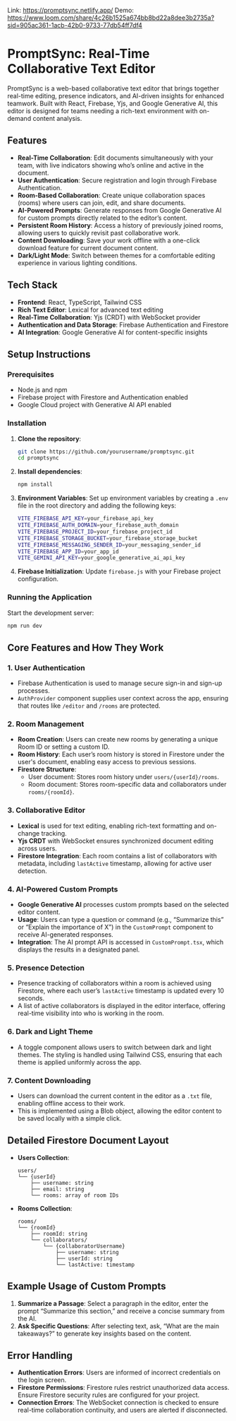 Link: https://promptsync.netlify.app/
Demo: https://www.loom.com/share/4c26b1525a674bb8bd22a8dee3b2735a?sid=905ac361-1acb-42b0-9733-77db54ff7df4

# PromptSync: Real-Time Collaborative Text Editor

PromptSync is a web-based collaborative text editor that brings together real-time editing, presence indicators, and AI-driven insights for enhanced teamwork. Built with React, Firebase, Yjs, and Google Generative AI, this editor is designed for teams needing a rich-text environment with on-demand content analysis.

## Features

- **Real-Time Collaboration**: Edit documents simultaneously with your team, with live indicators showing who’s online and active in the document.
- **User Authentication**: Secure registration and login through Firebase Authentication.
- **Room-Based Collaboration**: Create unique collaboration spaces (rooms) where users can join, edit, and share documents.
- **AI-Powered Prompts**: Generate responses from Google Generative AI for custom prompts directly related to the editor’s content.
- **Persistent Room History**: Access a history of previously joined rooms, allowing users to quickly revisit past collaborative work.
- **Content Downloading**: Save your work offline with a one-click download feature for current document content.
- **Dark/Light Mode**: Switch between themes for a comfortable editing experience in various lighting conditions.

## Tech Stack

- **Frontend**: React, TypeScript, Tailwind CSS
- **Rich Text Editor**: Lexical for advanced text editing
- **Real-Time Collaboration**: Yjs (CRDT) with WebSocket provider
- **Authentication and Data Storage**: Firebase Authentication and Firestore
- **AI Integration**: Google Generative AI for content-specific insights


## Setup Instructions

### Prerequisites

- Node.js and npm
- Firebase project with Firestore and Authentication enabled
- Google Cloud project with Generative AI API enabled

### Installation

1. **Clone the repository**:
   ```bash
   git clone https://github.com/yourusername/promptsync.git
   cd promptsync
   ```

2. **Install dependencies**:
   ```bash
   npm install
   ```

3. **Environment Variables**: Set up environment variables by creating a `.env` file in the root directory and adding the following keys:
   ```bash
   VITE_FIREBASE_API_KEY=your_firebase_api_key
   VITE_FIREBASE_AUTH_DOMAIN=your_firebase_auth_domain
   VITE_FIREBASE_PROJECT_ID=your_firebase_project_id
   VITE_FIREBASE_STORAGE_BUCKET=your_firebase_storage_bucket
   VITE_FIREBASE_MESSAGING_SENDER_ID=your_messaging_sender_id
   VITE_FIREBASE_APP_ID=your_app_id
   VITE_GEMINI_API_KEY=your_google_generative_ai_api_key
   ```

4. **Firebase Initialization**: Update `firebase.js` with your Firebase project configuration.

### Running the Application

Start the development server:
   ```bash
   npm run dev
   ```

## Core Features and How They Work

### 1. **User Authentication**
   - Firebase Authentication is used to manage secure sign-in and sign-up processes.
   - `AuthProvider` component supplies user context across the app, ensuring that routes like `/editor` and `/rooms` are protected.

### 2. **Room Management**
   - **Room Creation**: Users can create new rooms by generating a unique Room ID or setting a custom ID.
   - **Room History**: Each user’s room history is stored in Firestore under the user's document, enabling easy access to previous sessions.
   - **Firestore Structure**:
     - User document: Stores room history under `users/{userId}/rooms`.
     - Room document: Stores room-specific data and collaborators under `rooms/{roomId}`.

### 3. **Collaborative Editor**
   - **Lexical** is used for text editing, enabling rich-text formatting and on-change tracking.
   - **Yjs CRDT** with WebSocket ensures synchronized document editing across users.
   - **Firestore Integration**: Each room contains a list of collaborators with metadata, including `lastActive` timestamp, allowing for active user detection.
   
### 4. **AI-Powered Custom Prompts**
   - **Google Generative AI** processes custom prompts based on the selected editor content.
   - **Usage**: Users can type a question or command (e.g., “Summarize this” or “Explain the importance of X”) in the `CustomPrompt` component to receive AI-generated responses.
   - **Integration**: The AI prompt API is accessed in `CustomPrompt.tsx`, which displays the results in a designated panel.

### 5. **Presence Detection**
   - Presence tracking of collaborators within a room is achieved using Firestore, where each user’s `lastActive` timestamp is updated every 10 seconds.
   - A list of active collaborators is displayed in the editor interface, offering real-time visibility into who is working in the room.

### 6. **Dark and Light Theme**
   - A toggle component allows users to switch between dark and light themes. The styling is handled using Tailwind CSS, ensuring that each theme is applied uniformly across the app.

### 7. **Content Downloading**
   - Users can download the current content in the editor as a `.txt` file, enabling offline access to their work.
   - This is implemented using a Blob object, allowing the editor content to be saved locally with a simple click.

## Detailed Firestore Document Layout

- **Users Collection**: 
  ```
  users/
  └── {userId}
      ├── username: string
      ├── email: string
      └── rooms: array of room IDs
  ```

- **Rooms Collection**:
  ```
  rooms/
  └── {roomId}
      ├── roomId: string
      └── collaborators/
          └── {collaboratorUsername}
              ├── username: string
              ├── userId: string
              └── lastActive: timestamp
  ```

## Example Usage of Custom Prompts

1. **Summarize a Passage**: Select a paragraph in the editor, enter the prompt “Summarize this section,” and receive a concise summary from the AI.
2. **Ask Specific Questions**: After selecting text, ask, “What are the main takeaways?” to generate key insights based on the content.

## Error Handling

- **Authentication Errors**: Users are informed of incorrect credentials on the login screen.
- **Firestore Permissions**: Firestore rules restrict unauthorized data access. Ensure Firestore security rules are configured for your project.
- **Connection Errors**: The WebSocket connection is checked to ensure real-time collaboration continuity, and users are alerted if disconnected.
